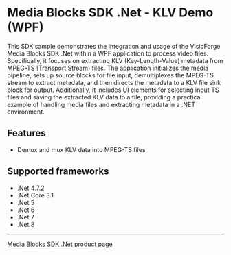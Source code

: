# Media Blocks SDK .Net - KLV Demo (WPF)

This SDK sample demonstrates the integration and usage of the VisioForge Media Blocks SDK .Net within a WPF application to process video files. Specifically, it focuses on extracting KLV (Key-Length-Value) metadata from MPEG-TS (Transport Stream) files. The application initializes the media pipeline, sets up source blocks for file input, demultiplexes the MPEG-TS stream to extract metadata, and then directs the metadata to a KLV file sink block for output. Additionally, it includes UI elements for selecting input TS files and saving the extracted KLV data to a file, providing a practical example of handling media files and extracting metadata in a .NET environment.

## Features

- Demux and mux KLV data into MPEG-TS files

## Supported frameworks

- .Net 4.7.2
- .Net Core 3.1
- .Net 5
- .Net 6
- .Net 7
- .Net 8

---

[Media Blocks SDK .Net product page](https://www.visioforge.com/media-blocks-sdk)
